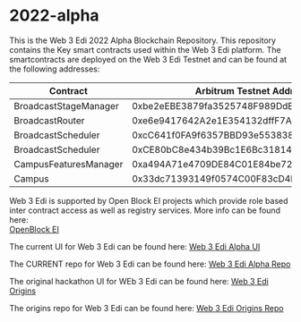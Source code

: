 # 2022-alpha
This is the Web 3 Edi 2022 Alpha Blockchain Repository. This repository contains the Key smart contracts used within the Web 3 Edi platform. 
The smartcontracts are deployed on the Web 3 Edi Testnet and can be found at the following addresses: 

| Contract			    | Arbitrum Testnet Address					 |
|-----------------------|--------------------------------------------|	
| BroadcastStageManager	| 0xbe2eEBE3879fa3525748F989DdE5c9Ed63186056 |
| BroadcastRouter		| 0xe6e9417642A2e1E354132dffF7A0ec6e6e4192aC |
| BroadcastScheduler	| 0xcC641f0FA9f6357BBD93e553838837295de4a952 |
| BroadcastScheduler	| 0xCE80bC8e434b39Bc1E6Bc318144071cB80E98610 |
| CampusFeaturesManager	| 0xa494A71e4709DE84C01E84be72ffF1c80184a078 | 
| Campus				| 0x33dc71393149f0574C00F83cD4B03774a6b77aDb |

Web 3 Edi is supported by Open Block EI projects which provide role based inter contract access as well as registry services. More info can be found here: <br/>
[OpenBlock EI](https://github.com/Block-Star-Logic)

The current UI for Web 3 Edi can be found here: 
[Web 3 Edi Alpha UI]()

The CURRENT repo for Web 3 Edi can be found here: 
[Web 3 Edi Alpha Repo](https://github.com/Web3Edi/2022-alpha)

The original hackathon UI for WEb 3 Edi can be found here:
 [Web 3 Edi Origins](https://bold-bonus-6282.on.fleek.co/)
 
 The origins repo for Web 3 Edi can be found here:
 [Web 3 Edi Origins Repo](https://github.com/cryptotwilight/web3edi)


